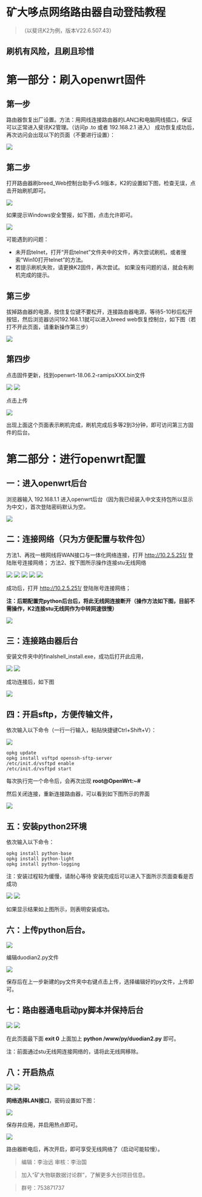 # 矿大哆点网络路由器自动登陆教程
>（以斐讯K2为例，版本V22.6.507.43）
## **刷机有风险，且刷且珍惜**
# 第一部分：刷入openwrt固件
## 第一步
路由器恢复出厂设置。方法：用网线连接路由器的LAN口和电脑网线插口，保证可以正常进入斐讯K2管理。（访问p .to 或者 192.168.2.1 进入）
成功恢复成功后，再次访问会出现以下的页面（不要进行设置）：

![](/imgs/1.png)
## 第二步
打开路由器刷breed_Web控制台助手v5.9版本，K2的设置如下图，检查无误，点击开始刷机即可。

![](/imgs/2.png)

如果提示Windows安全警报，如下图，点击允许即可。

![](/imgs/3.png)

可能遇到的问题：
+ 未开启telnet，打开“开启telnet”文件夹中的文件，再次尝试刷机，或者搜索“Win10打开telnet”的方法。
+ 若提示刷机失败，请更换K2固件，再次尝试。
如果没有问题的话，就会有刷机完成的提示。
## 第三步
拔掉路由器的电源，按住复位键不要松开，连接路由器电源，等待5-10秒后松开按钮，然后浏览器访问192.168.1.1就可以进入breed web恢复控制台，如下图（若打不开此页面，请重新操作第三步）

![](/imgs/4.png)

## 第四步
点击固件更新，找到openwrt-18.06.2-ramipsXXX.bin文件

![](/imgs/5.png)
![](/imgs/6.png)

点击上传

![](/imgs/7.png)

出现上面这个页面表示刷机完成，刷机完成后多等2到3分钟，即可访问第三方固件的后台。
# 第二部分：进行openwrt配置
## 一：进入openwrt后台
浏览器输入 192.168.1.1 进入openwrt后台（因为我已经装入中文支持包所以显示为中文），首次登陆密码默认为空。

![](/imgs/8.png)

## 二：连接网络（只为方便配置与软件包）
方法1、再找一根网线将WAN接口与一体化网络连接，打开 http://10.2.5.251/ 登陆账号连接网络；
方法2、按下图所示操作连接stu无线网络

![](/imgs/9.png)
![](/imgs/10.png)
![](/imgs/11.png)
![](/imgs/12.png)
![](/imgs/13.png)

成功后，打开 http://10.2.5.251/ 登陆账号连接网络；

**注：后期配置完python后台后，将此无线网连接断开（操作方法如下图，目前不需操作，K2连接stu无线网作为中转网速很慢）**

![](/imgs/14.png)

## 三：连接路由器后台
安装文件夹中的finalshell_install.exe，成功后打开此应用，

![](/imgs/15.png)
![](/imgs/16.png)

成功连接后，如下图

![](/imgs/17.png)

## 四：开启sftp，方便传输文件，
依次输入以下命令（一行一行输入，粘贴快捷键Ctrl+Shift+V）：

![](/imgs/18.png)

```
opkg update
opkg install vsftpd openssh-sftp-server
/etc/init.d/vsftpd enable
/etc/init.d/vsftpd start
```
每次执行完一个命令后，会再次出现 **root@OpenWrt:~#**

然后关闭连接，重新连接路由器，可以看到如下图所示的界面

![](/imgs/19.png)

## 五：安装python2环境
依次输入以下命令：
```
opkg install python-base
opkg install python-light
opkg install python-logging
```
注：安装过程较为缓慢，请耐心等待
安装完成后可以进入下面所示页面查看是否成功

![](/imgs/20.png)
![](/imgs/21.png)

如果显示结果如上图所示，则表明安装成功。
## 六：上传python后台。

![](/imgs/22.png)

编辑duodian2.py文件

![](/imgs/23.png)

保存后在上一步新建的py文件夹中右键点击上传，选择编辑好的py文件，上传即可。
## 七：路由器通电启动py脚本并保持后台

![](/imgs/24.png)
![](/imgs/25.png)

在此页面最下面 **exit 0** 上面加上 **python /www/py/duodian2.py** 即可。

注：前面通过stu无线网连接网络的，请将此无线网移除。
## 八：开启热点

![](/imgs/26.png)
![](/imgs/27.png)

**网络选择LAN接口**，密码设置如下图：

![](/imgs/28.png)

保存并应用，并启用热点即可。

![](/imgs/29.png)

路由器断电后，再次开启，即可享受无线网络了（启动可能较慢）。

> 编辑：李治远 审核：李治国

> 加入“矿大物联数据讨论群”，了解更多大创项目信息。

> 群号：753871737